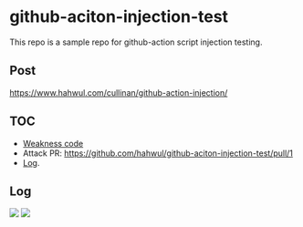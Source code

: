 # github-aciton-injection-test
This repo is a sample repo for github-action script injection testing.


## Post
https://www.hahwul.com/cullinan/github-action-injection/

## TOC
- [Weakness code](https://github.com/hahwul/github-aciton-injection-test/blob/9a7ec16a7cff8132ac080a16a41c521b7a42f880/.github/workflows/blank.yml)
- Attack PR: https://github.com/hahwul/github-aciton-injection-test/pull/1
- [Log](https://github.com/hahwul/github-aciton-injection-test/runs/6537735592?check_suite_focus=true).

## Log
![](https://user-images.githubusercontent.com/13212227/169657806-e69b8187-85da-4da0-8101-a1b301eb7efe.png)
![](https://user-images.githubusercontent.com/13212227/169657807-35d277ca-594c-4f18-9785-09507d6ade5d.png)
